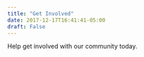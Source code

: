 ```yaml
---
title: "Get Involved"
date: 2017-12-17T16:41:41-05:00
draft: False
---
```


Help get involved with our community today.
